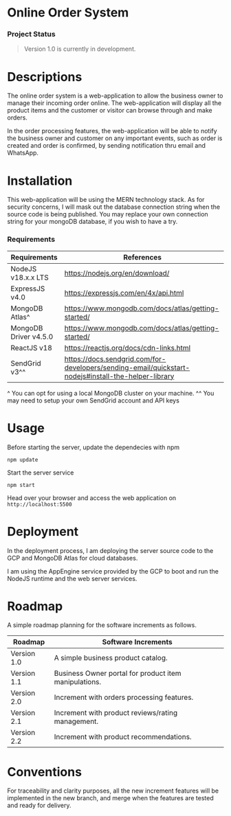 # Online Order System 

### Project Status
> Version 1.0 is currently in development. 

# Descriptions 
The online order system is a web-application to allow the business owner to manage their incoming order online. The web-application will display all the product items and the customer or visitor can browse through and make orders. 

In the order processing features, the web-application will be able to notify the business owner and customer on any important events, such as order is created and order is confirmed, by sending notification thru email and WhatsApp. 

# Installation 
This web-application will be using the MERN technology stack. As for security concerns, I will mask out the database connection string when the source code is being published. You may replace your own connection string for your mongoDB database, if you wish to have a try. 

### Requirements
| Requirements              | References |
|---------------------------|------------|
| NodeJS v18.x.x LTS        | https://nodejs.org/en/download/ |
| ExpressJS v4.0            | https://expressjs.com/en/4x/api.html |
| MongoDB Atlas^            | https://www.mongodb.com/docs/atlas/getting-started/ |
| MongoDB Driver v4.5.0     | https://www.mongodb.com/docs/atlas/getting-started/ |
| ReactJS v18               | https://reactjs.org/docs/cdn-links.html|
| SendGrid v3^^             | https://docs.sendgrid.com/for-developers/sending-email/quickstart-nodejs#install-the-helper-library |

^ You can opt for using a local MongoDB cluster on your machine. 
^^ You may need to setup your own SendGrid account and API keys

# Usage
Before starting the server, update the dependecies with npm 

``` npm update ```

Start the server service 

``` npm start ```

Head over your browser and access the web application on ```http://localhost:5500```

# Deployment 
In the deployment process, I am deploying the server source code to the GCP and MongoDB Atlas for cloud databases. 

I am using the AppEngine service provided by the GCP to boot and run the NodeJS runtime and the web server services. 

# Roadmap 
A simple roadmap planning for the software increments as follows.

| Roadmap     | Software Increments|
|-------------|------|
| Version 1.0 | A simple business product catalog.|
| Version 1.1 | Business Owner portal for product item manipulations.|
| Version 2.0 | Increment with orders processing features. |
| Version 2.1 | Increment with product reviews/rating management. |
| Version 2.2 | Increment with product recommendations. |

# Conventions 
For traceability and clarity purposes, all the new increment features will be implemented in the new branch, and merge when the features are tested and ready for delivery. 
